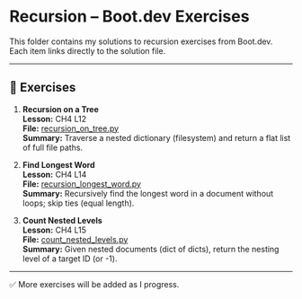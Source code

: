 # Recursion – Boot.dev Exercises

This folder contains my solutions to recursion exercises from Boot.dev.  
Each item links directly to the solution file.

---

## 📂 Exercises

1. **Recursion on a Tree**  
   **Lesson:** CH4 L12  
   **File:** [recursion_on_tree.py](./recursion_on_tree.py)  
   **Summary:** Traverse a nested dictionary (filesystem) and return a flat list of full file paths.

2. **Find Longest Word**  
   **Lesson:** CH4 L14  
   **File:** [recursion_longest_word.py](./recursion_longest_word.py)  
   **Summary:** Recursively find the longest word in a document without loops; skip ties (equal length).

3. **Count Nested Levels**  
   **Lesson:** CH4 L15  
   **File:** [count_nested_levels.py](./count_nested_levels.py)  
   **Summary:** Given nested documents (dict of dicts), return the nesting level of a target ID (or -1).

---

✅ More exercises will be added as I progress.

